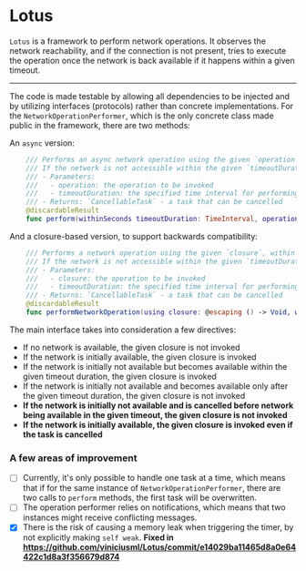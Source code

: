 # Lotus

`Lotus` is a framework to perform network operations. It observes the network reachability, and if the connection is not present, tries to execute the operation once the network is back available if it happens within a given timeout. 

-----

The code is made testable by allowing all dependencies to be injected and by utilizing interfaces (protocols) rather than concrete implementations.
For the `NetworkOperationPerformer`, which is the only concrete class made public in the framework, there are two methods:

An `async` version:
```swift
    /// Performs an async network operation using the given `operation`, within the given `timeoutDuration`.
    /// If the network is not accessible within the given `timeoutDuration`, the operation is not performed.
    /// - Parameters:
    ///   - operation: the operation to be invoked
    ///   - timeoutDuration: the specified time interval for performing a re-try operation.
    /// - Returns: `CancellableTask` - a task that can be cancelled
    @discardableResult
    func perform(withinSeconds timeoutDuration: TimeInterval, operation: @escaping () async -> ()) async -> CancellableTask
```

And a closure-based version, to support backwards compatibility:
```swift
    /// Performs a network operation using the given `closure`, within the given `timeoutDuration`.
    /// If the network is not accessible within the given `timeoutDuration`, the operation is not performed.
    /// - Parameters:
    ///   - closure: the operation to be invoked
    ///   - timeoutDuration: the specified time interval for performing a re-try operation.
    /// - Returns: `CancellableTask` - a task that can be cancelled
    @discardableResult
    func performNetworkOperation(using closure: @escaping () -> Void, withinSeconds timeoutDuration: TimeInterval) -> CancellableTask
```

The main interface takes into consideration a few directives:
- If no network is available, the given closure is not invoked
- If the network is initially available, the given closure is invoked
- If the network is initially not available but becomes available within the given timeout duration, the given closure is invoked
- If the network is initially not available and becomes available only after the given timeout duration, the given closure is not invoked
- **If the network is initially not available and is cancelled before network being available in the given timeout, the given closure is not invoked**
- **If the network is initially available, the given closure is invoked even if the task is cancelled**

### A few areas of improvement

- [ ] Currently, it's only possible to handle one task at a time, which means that if for the same instance of `NetworkOperationPerformer`, there are two calls to `perform` methods, the first task will be overwritten.
- [ ] The operation performer relies on notifications, which means that two instances might receive conflicting messages.
- [x] There is the risk of causing a memory leak when triggering the timer, by not explicitly making `self weak`. **Fixed in https://github.com/viniciusml/Lotus/commit/e14029ba11465d8a0e64422c1d8a3f356679d874**
